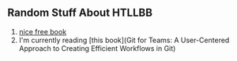 ## Random Stuff About HTLLBB
1. [nice free book](https://windsting.github.io/little-aspnetcore-book/)
2. I'm currently reading [this book](Git for Teams: A User-Centered Approach to Creating Efficient Workflows in Git)